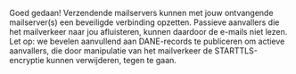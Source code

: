 Goed gedaan! Verzendende mailservers kunnen met jouw ontvangende mailserver(s) een beveiligde verbinding opzetten. Passieve aanvallers die het mailverkeer naar jou afluisteren, kunnen daardoor de e-mails niet lezen. Let op: we bevelen aanvullend aan DANE-records te publiceren om actieve aanvallers, die door manipulatie van het mailverkeer de STARTTLS-encryptie kunnen verwijderen, tegen te gaan.
